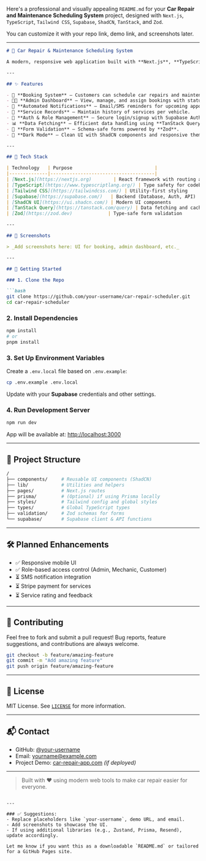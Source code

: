 Here's a professional and visually appealing `README.md` for your **Car Repair and Maintenance Scheduling System** project, designed with `Next.js`, `TypeScript`, `Tailwind CSS`, `Supabase`, `ShadCN`, `TanStack`, and `Zod`.

You can customize it with your repo link, demo link, and screenshots later.

---

````markdown
# 🚗 Car Repair & Maintenance Scheduling System

A modern, responsive web application built with **Next.js**, **TypeScript**, **Tailwind CSS**, **Supabase**, **ShadCN UI**, **TanStack Query**, and **Zod** to streamline car service scheduling for repair shops and customers.

---

## ✨ Features

- 📅 **Booking System** – Customers can schedule car repairs and maintenance appointments.
- 👨‍🔧 **Admin Dashboard** – View, manage, and assign bookings with status updates.
- 🔔 **Automated Notifications** – Email/SMS reminders for upcoming appointments (optional).
- 🧾 **Service Records** – Maintain history of services per vehicle.
- 🔐 **Auth & Role Management** – Secure login/signup with Supabase Auth.
- 📊 **Data Fetching** – Efficient data handling using **TanStack Query**.
- 🧩 **Form Validation** – Schema-safe forms powered by **Zod**.
- 🌙 **Dark Mode** – Clean UI with ShadCN components and responsive themes.

---

## 🔧 Tech Stack

| Technology   | Purpose                              |
|--------------|--------------------------------------|
| [Next.js](https://nextjs.org)        | React framework with routing and SSR support |
| [TypeScript](https://www.typescriptlang.org/) | Type safety for codebase                |
| [Tailwind CSS](https://tailwindcss.com/) | Utility-first styling                   |
| [Supabase](https://supabase.com/)   | Backend (Database, Auth, API)            |
| [ShadCN UI](https://ui.shadcn.com/) | Modern UI components                    |
| [TanStack Query](https://tanstack.com/query) | Data fetching and caching               |
| [Zod](https://zod.dev)             | Type-safe form validation               |

---

## 📸 Screenshots

> _Add screenshots here: UI for booking, admin dashboard, etc._

---

## 🚀 Getting Started

### 1. Clone the Repo

```bash
git clone https://github.com/your-username/car-repair-scheduler.git
cd car-repair-scheduler
````

### 2. Install Dependencies

```bash
npm install
# or
pnpm install
```

### 3. Set Up Environment Variables

Create a `.env.local` file based on `.env.example`:

```bash
cp .env.example .env.local
```

Update with your **Supabase** credentials and other settings.

### 4. Run Development Server

```bash
npm run dev
```

App will be available at: [http://localhost:3000](http://localhost:3000)

---

## 🧠 Project Structure

```bash
/
├── components/     # Reusable UI components (ShadCN)
├── lib/            # Utilities and helpers
├── pages/          # Next.js routes
├── prisma/         # (Optional) if using Prisma locally
├── styles/         # Tailwind config and global styles
├── types/          # Global TypeScript types
├── validation/     # Zod schemas for forms
└── supabase/       # Supabase client & API functions
```

---

## 🛠️ Planned Enhancements

* ✅ Responsive mobile UI
* ✅ Role-based access control (Admin, Mechanic, Customer)
* ⏳ SMS notification integration
* ⏳ Stripe payment for services
* ⏳ Service rating and feedback

---

## 🤝 Contributing

Feel free to fork and submit a pull request!
Bug reports, feature suggestions, and contributions are always welcome.

```bash
git checkout -b feature/amazing-feature
git commit -m "Add amazing feature"
git push origin feature/amazing-feature
```

---

## 📄 License

MIT License. See [`LICENSE`](./LICENSE) for more information.

---

## 📬 Contact

* GitHub: [@your-username](https://github.com/your-username)
* Email: [yourname@example.com](mailto:yourname@example.com)
* Project Demo: [car-repair-app.com](https://car-repair-app.com) *(if deployed)*

---

> Built with ❤️ using modern web tools to make car repair easier for everyone.

```

---

### ✅ Suggestions:
- Replace placeholders like `your-username`, demo URL, and email.
- Add screenshots to showcase the UI.
- If using additional libraries (e.g., Zustand, Prisma, Resend), update accordingly.

Let me know if you want this as a downloadable `README.md` or tailored for a GitHub Pages site.
```

